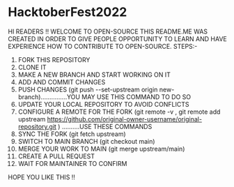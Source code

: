# HacktoberFest2022

HI READERS !!
WELCOME TO OPEN-SOURCE
THIS README.ME WAS CREATED IN ORDER TO GIVE PEOPLE OPPORTUNITY TO LEARN AND HAVE EXPERIENCE HOW TO CONTRIBUTE TO OPEN-SOURCE.
STEPS:-

1. FORK THIS REPOSITORY
2. CLONE IT
3. MAKE A NEW BRANCH AND START WORKING ON IT
4. ADD AND COMMIT CHANGES
5. PUSH CHANGES (git push --set-upstream origin new-branch)...............YOU MAY USE THIS COMMAND TO DO SO
6. UPDATE YOUR LOCAL REPOSITORY TO AVOID CONFLICTS
7. CONFIGURE A REMOTE FOR THE FORK (git remote -v , git remote add upstream https://github.com/original-owner-username/original-repository.git ) ..........USE THESE COMMANDS
8. SYNC THE FORK (git fetch upstream)
9. SWITCH TO MAIN BRANCH (git checkout main)
10. MERGE YOUR WORK TO MAIN (git merge upstream/main)
11. CREATE A PULL REQUEST
12. WAIT FOR MAINTAINER TO CONFIRM

HOPE YOU LIKE THIS !!
